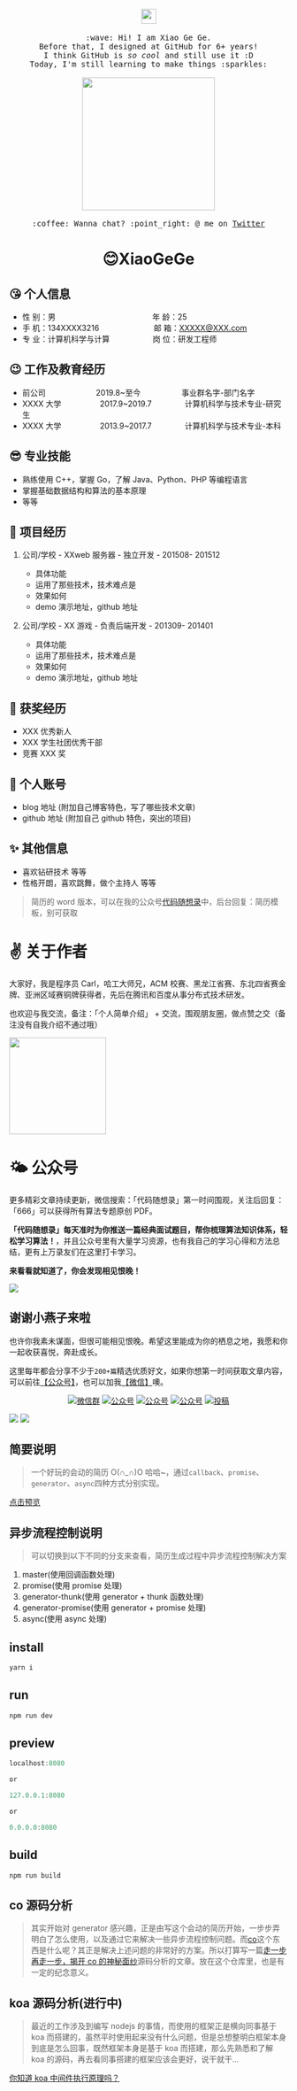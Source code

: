 <p align="center">
  <img src="https://user-images.githubusercontent.com/5679180/79618120-0daffb80-80be-11ea-819e-d2b0fa904d07.gif" width="27px">
  <br><br>
  <samp>
    :wave: Hi! I am Xiao Ge Ge</a>.
    <br>Before that, I designed at GitHub for 6+ years!
      <br>I think GitHub is <em>so cool</em> and still use it :D
    <br>Today, I'm still learning to make things :sparkles:<br><br>
    <img src="https://i.imgur.com/kdKhgx6.gif" width="240px" align="center">
    <br><br>:coffee: Wanna chat? :point_right: @ me on <a href="https://twitter.com">Twitter</a>
  </samp>
</p>

<center>
     <h1>😊XiaoGeGe</h1>
 </center>

## 😘 个人信息

- 性 别：男&emsp;&emsp;&emsp;&emsp;&emsp;&emsp;&emsp;&emsp;&emsp;&emsp;&emsp;&emsp;&ensp;年 龄：25
- 手 机：134XXXX3216 &emsp;&emsp;&emsp;&emsp;&emsp;&emsp;&ensp; 邮 箱：XXXXX@XXX.com
- 专 业：计算机科学与计算 &emsp;&emsp;&emsp;&emsp;&emsp; 岗 位：研发工程师

## 😉 工作及教育经历

- 前公司&emsp;&emsp;&emsp;&emsp;&emsp;&emsp;&ensp;2019.8~至今&emsp;&emsp;&emsp;&emsp;&emsp; 事业群名字-部门名字
- XXXX 大学&emsp;&emsp;&emsp;&emsp;&emsp;2017.9~2019.7&emsp;&emsp;&emsp;&emsp; 计算机科学与技术专业-研究生
- XXXX 大学&emsp;&emsp;&emsp;&emsp;&emsp;2013.9~2017.7&emsp;&emsp;&emsp;&emsp; 计算机科学与技术专业-本科

## 😎 专业技能

- 熟练使用 C++，掌握 Go，了解 Java、Python、PHP 等编程语言
- 掌握基础数据结构和算法的基本原理
- 等等

## 💖 项目经历

1. 公司/学校 - XXweb 服务器 - 独立开发 - 201508- 201512

   - 具体功能
   - 运用了那些技术，技术难点是
   - 效果如何
   - demo 演示地址，github 地址

2. 公司/学校 - XX 游戏 - 负责后端开发 - 201309- 201401
   - 具体功能
   - 运用了那些技术，技术难点是
   - 效果如何
   - demo 演示地址，github 地址

## 🎁 获奖经历

- XXX 优秀新人
- XXX 学生社团优秀干部
- 竞赛 XXX 奖

## 👦 个人账号

- blog 地址 (附加自己博客特色，写了哪些技术文章)
- github 地址 (附加自己 github 特色，突出的项目)

## ✨ 其他信息

- 喜欢钻研技术 等等
- 性格开朗，喜欢跳舞，做个主持人 等等

> 简历的 word 版本，可以在我的公众号[代码随想录](https://img-blog.csdnimg.cn/20200815195519696.png)中，后台回复：简历模板，别可获取

# ✌ 关于作者

大家好，我是程序员 Carl，哈工大师兄，ACM 校赛、黑龙江省赛、东北四省赛金牌、亚洲区域赛铜牌获得者，先后在腾讯和百度从事分布式技术研发。

也欢迎与我交流，备注：「个人简单介绍」 + 交流，围观朋友圈，做点赞之交（备注没有自我介绍不通过哦）

<a name="微信"></a>
<img src="https://img-blog.csdnimg.cn/20200814140330894.png" data-img="1" width="175" height="175">

# 🌤 公众号

更多精彩文章持续更新，微信搜索：「代码随想录」第一时间围观，关注后回复：「666」可以获得所有算法专题原创 PDF。

**「代码随想录」每天准时为你推送一篇经典面试题目，帮你梳理算法知识体系，轻松学习算法！**，并且公众号里有大量学习资源，也有我自己的学习心得和方法总结，更有上万录友们在这里打卡学习。

**来看看就知道了，你会发现相见恨晚！**

<a name="公众号"></a>

![](https://github.com/youngyangyang04/leetcode-master/blob/master/pics/%E5%85%AC%E4%BC%97%E5%8F%B7.png)

## 谢谢小燕子来啦

也许你我素未谋面，但很可能相见恨晚。希望这里能成为你的栖息之地，我愿和你一起收获喜悦，奔赴成长。

这里每年都会分享不少于`200+篇`精选优质好文，如果你想第一时间获取文章内容，可以前往[【公众号】](#公众号)，也可以加我[【微信】](#公众号)噢。

<p align="center">
  <a href="#公众号"><img src="https://img.shields.io/badge/weChat-微信群-blue.svg" alt="微信群"></a>
  <a href="#公众号"><img src="https://img.shields.io/badge/%E5%85%AC%E4%BC%97%E5%8F%B7-前端胖头鱼-blue.svg" alt="公众号"></a>
  <a href="https://juejin.cn/user/3438928099549352"><img src="https://img.shields.io/badge/juejin-掘金-blue.svg" alt="公众号"></a>
  <a href="https://segmentfault.com/u/116263"><img src="https://img.shields.io/badge/sg-sg-blue.svg" alt="公众号"></a>
  <a href="https://www.zhihu.com/people/qian-duan-pang-tou-yu"><img src="https://img.shields.io/badge/zhihu-知乎-informational" alt="投稿"></a>
 </p>

<a name="微信"></a> <a name="公众号"></a>

![](./mywx.png)
![](./wx.png)

## 简要说明

> 一个好玩的会动的简历 O(∩_∩)O 哈哈~，通过`callback`、`promise`、`generator`、`async`四种方式分别实现。

[点击预览](https://qianlongo.github.io/resume-native/dist/)

## 异步流程控制说明

> 可以切换到以下不同的分支来查看，简历生成过程中异步流程控制解决方案

1. master(使用回调函数处理)
2. promise(使用 promise 处理)
3. generator-thunk(使用 generator + thunk 函数处理)
4. generator-promise(使用 generator + promise 处理)
5. async(使用 async 处理)

## install

```javascript
yarn i

```

## run

```javascript
npm run dev

```

## preview

```javascript
localhost:8080

or

127.0.0.1:8080

or

0.0.0.0:8080

```

## build

```javascript
npm run build

```

## co 源码分析

> 其实开始对 generator 感兴趣，正是由写这个会动的简历开始，一步步弄明白了怎么使用，以及通过它来解决一些异步流程控制问题。而[co](https://github.com/tj/co)这个东西是什么呢？其正是解决上述问题的非常好的方案。所以打算写一篇[走一步再走一步，揭开 co 的神秘面纱](https://github.com/qianlongo/resume-native/blob/master/co-analysis.md)源码分析的文章。放在这个仓库里，也是有一定的纪念意义。

## koa 源码分析(进行中)

> 最近的工作涉及到编写 nodejs 的事情，而使用的框架正是横向同事基于 koa 而搭建的，虽然平时使用起来没有什么问题，但是总想整明白框架本身到底是怎么回事，既然框架本身是基于 koa 而搭建，那么先熟悉和了解 koa 的源码，再去看同事搭建的框架应该会更好，说干就干...

[你知道 koa 中间件执行原理吗？](https://github.com/qianlongo/resume-native/issues/1)
